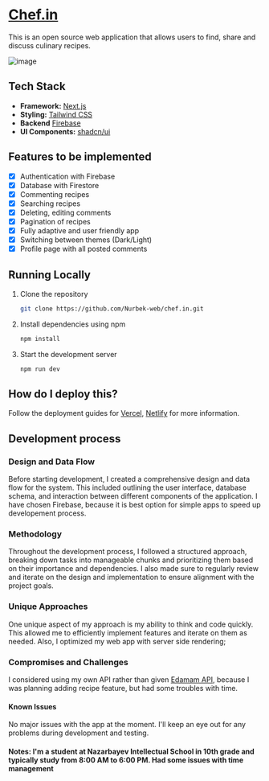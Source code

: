 # [Chef.in](https://chef-in.vercel.app/)

This is an open source web application that allows users to find, share and discuss culinary recipes.

![image](https://github.com/Nurbek-web/chef.in/assets/78167331/97d9655f-3ebe-41cd-8848-946955bd3320)

## Tech Stack

- **Framework:** [Next.js](https://nextjs.org)
- **Styling:** [Tailwind CSS](https://tailwindcss.com)
- **Backend** [Firebase](https://firebase.google.com/)
- **UI Components:** [shadcn/ui](https://ui.shadcn.com)

## Features to be implemented

- [x] Authentication with Firebase
- [x] Database with Firestore
- [x] Commenting recipes
- [x] Searching recipes
- [x] Deleting, editing comments
- [x] Pagination of recipes
- [x] Fully adaptive and user friendly app
- [x] Switching between themes (Dark/Light)
- [x] Profile page with all posted comments

## Running Locally

1. Clone the repository

   ```bash
   git clone https://github.com/Nurbek-web/chef.in.git
   ```

2. Install dependencies using npm

   ```bash
   npm install
   ```

3. Start the development server

   ```bash
   npm run dev
   ```

## How do I deploy this?

Follow the deployment guides for [Vercel](https://create.t3.gg/en/deployment/vercel), [Netlify](https://create.t3.gg/en/deployment/netlify) for more information.

## Development process

### Design and Data Flow

Before starting development, I created a comprehensive design and data flow for the system. This included outlining the user interface, database schema, and interaction between different components of the application. I have chosen Firebase, because it is best option for simple apps to speed up developement process. 

### Methodology

Throughout the development process, I followed a structured approach, breaking down tasks into manageable chunks and prioritizing them based on their importance and dependencies. I also made sure to regularly review and iterate on the design and implementation to ensure alignment with the project goals.

### Unique Approaches

One unique aspect of my approach is my ability to think and code quickly. This allowed me to efficiently implement features and iterate on them as needed.
Also, I optimized my web app with server side rendering; 

### Compromises and Challenges

I considered using my own API rather than given [Edamam API](https://developer.edamam.com/edamam-docs-recipe-api), because I was planning adding recipe feature, but had some troubles with time.

#### Known Issues

No major issues with the app at the moment. I'll keep an eye out for any problems during development and testing.

#### Notes: I'm a student at Nazarbayev Intellectual School in 10th grade and typically study from 8:00 AM to 6:00 PM. Had some issues with time management
